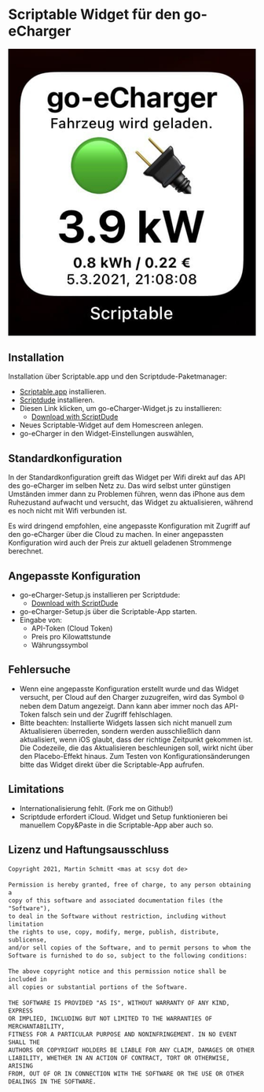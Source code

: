 # Scriptable Widget für den go-eCharger

![Screenshot](https://raw.githubusercontent.com/mschmitt/go-e-widget/main/screenshot.jpg)

## Installation

Installation über Scriptable.app und den Scriptdude-Paketmanager:

- [Scriptable.app](https://scriptable.app/) installieren.
- [Scriptdude](https://scriptdu.de/) installieren.
- Diesen Link klicken, um go-eCharger-Widget.js zu installieren:
  - [Download with ScriptDude](https://scriptdu.de/?name=go-eCharger-Widget&source=https%3A%2F%2Fraw.githubusercontent.com%2Fmschmitt%2Fgo-e-widget%2Fmain%2Fgo-eCharger-Widget.js&docs=https%3A%2F%2Fgithub.com%2Fmschmitt%2Fgo-e-widget%2Fblob%2Fmain%2Fgo-eCharger-README.md)
- Neues Scriptable-Widget auf dem Homescreen anlegen.
- go-eCharger in den Widget-Einstellungen auswählen,

## Standardkonfiguration

In der Standardkonfiguration greift das Widget per Wifi direkt auf das API des go-eCharger im selben Netz zu. Das wird selbst unter günstigen Umständen immer dann zu Problemen führen, wenn das iPhone aus dem Ruhezustand aufwacht und versucht, das Widget zu aktualisieren, während es noch nicht mit Wifi verbunden ist.

Es wird dringend empfohlen, eine angepasste Konfiguration mit Zugriff auf den go-eCharger über die Cloud zu machen. In einer angepassten Konfiguration wird auch der Preis zur aktuell geladenen Strommenge berechnet.

## Angepasste Konfiguration

- go-eCharger-Setup.js installieren per Scriptdude:
  - [Download with ScriptDude](https://scriptdu.de/?name=go-eCharger-Setup&source=https%3A%2F%2Fraw.githubusercontent.com%2Fmschmitt%2Fgo-e-widget%2Fmain%2Fgo-eCharger-Setup.js&docs=https%3A%2F%2Fgithub.com%2Fmschmitt%2Fgo-e-widget%2Fblob%2Fmain%2Fgo-eCharger-README.md)
- go-eCharger-Setup.js über die Scriptable-App starten.
- Eingabe von:
  - API-Token (Cloud Token)
  - Preis pro Kilowattstunde
  - Währungssymbol

## Fehlersuche

- Wenn eine angepasste Konfiguration erstellt wurde und das Widget versucht, per Cloud auf den Charger zuzugreifen, wird das Symbol 🌐 neben dem Datum angezeigt. Dann kann aber immer noch das API-Token falsch sein und der Zugriff fehlschlagen.
- Bitte beachten: Installierte Widgets lassen sich nicht manuell zum Aktualisieren überreden, sondern werden ausschließlich dann aktualisiert, wenn iOS glaubt, dass der richtige Zeitpunkt gekommen ist. Die Codezeile, die das Aktualisieren beschleunigen soll, wirkt nicht über den Placebo-Effekt hinaus. Zum Testen von Konfigurationsänderungen bitte das Widget direkt über die Scriptable-App aufrufen.

## Limitations

- Internationalisierung fehlt. (Fork me on Github!)
- Scriptdude erfordert iCloud. Widget und Setup funktionieren bei manuellem Copy&Paste in die Scriptable-App aber auch so.

## Lizenz und Haftungsausschluss

```
Copyright 2021, Martin Schmitt <mas at scsy dot de>

Permission is hereby granted, free of charge, to any person obtaining a 
copy of this software and associated documentation files (the "Software"), 
to deal in the Software without restriction, including without limitation 
the rights to use, copy, modify, merge, publish, distribute, sublicense, 
and/or sell copies of the Software, and to permit persons to whom the 
Software is furnished to do so, subject to the following conditions:

The above copyright notice and this permission notice shall be included in 
all copies or substantial portions of the Software.

THE SOFTWARE IS PROVIDED "AS IS", WITHOUT WARRANTY OF ANY KIND, EXPRESS 
OR IMPLIED, INCLUDING BUT NOT LIMITED TO THE WARRANTIES OF MERCHANTABILITY, 
FITNESS FOR A PARTICULAR PURPOSE AND NONINFRINGEMENT. IN NO EVENT SHALL THE 
AUTHORS OR COPYRIGHT HOLDERS BE LIABLE FOR ANY CLAIM, DAMAGES OR OTHER 
LIABILITY, WHETHER IN AN ACTION OF CONTRACT, TORT OR OTHERWISE, ARISING 
FROM, OUT OF OR IN CONNECTION WITH THE SOFTWARE OR THE USE OR OTHER 
DEALINGS IN THE SOFTWARE.
```
